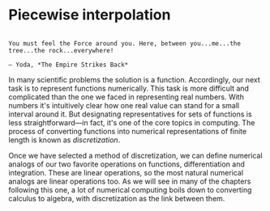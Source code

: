 # Piecewise interpolation

```{index} Yoda, The Empire Strikes Back
```

```{epigraph}
You must feel the Force around you. Here, between you...me...the tree...the rock...everywhere!

— Yoda, *The Empire Strikes Back*
```

In many scientific problems the solution is a function. Accordingly, our next task is to represent functions numerically. This task is more difficult and complicated than the one we faced in representing real numbers. With numbers it's intuitively clear how one real value can stand for a small interval around it. But designating representatives for sets of functions is less straightforward—in fact, it's one of the core topics in computing. The process of converting functions into numerical representations of finite length is known as *discretization*.

Once we have selected a method of discretization, we can define numerical analogs of our two favorite operations on functions, differentiation and integration. These are linear operations, so the most natural numerical analogs are linear operations too. As we will see in many of the chapters following this one, a lot of numerical computing boils down to converting calculus to algebra, with discretization as the link between them.

